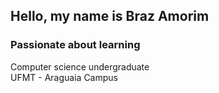## Hello, my name is Braz Amorim  

### Passionate about learning

Computer science undergraduate  
UFMT - Araguaia Campus
